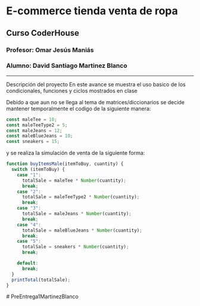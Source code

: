 # E-commerce tienda venta de ropa

## Curso CoderHouse

### Profesor: Omar Jesús Maniás

### Alumno: David Santiago Martinez Blanco

---

Descripción del proyecto
En este avance se muestra el uso basico de los condicionales, funciones y ciclos mostrados en clase

Debido a que aun no se llega al tema de matrices/diccionarios se decide mantener temporalmente el codigo de la siguiente manera:

```javascript
const maleTee = 10;
const maleTeeType2 = 5;
const maleJeans = 12;
const maleBlueJeans = 10;
const sneakers = 15;
```

y se realiza la simulación de venta de la siguiente forma:

```javascript
function buyItemsMale(itemToBuy, cuantity) {
  switch (itemToBuy) {
    case "1":
      totalSale = maleTee * Number(cuantity);
      break;
    case "2":
      totalSale = maleTeeType2 * Number(cuantity);
      break;
    case "3":
      totalSale = maleJeans * Number(cuantity);
      break;
    case "4":
      totalSale = maleBlueJeans * Number(cuantity);
      break;
    case "5":
      totalSale = sneakers * Number(cuantity);
      break;

    default:
      break;
  }
  printTotal(totalSale);
}
```
#   P r e E n t r e g a 1 M a r t i n e z B l a n c o  
 